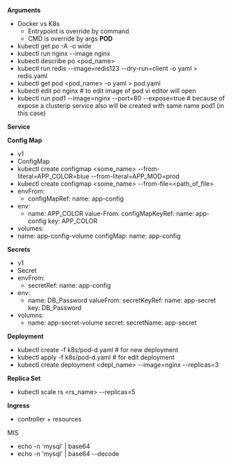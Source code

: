 **Arguments**
- Docker vs K8s
  - Entrypoint is override by command
  - CMD is override by args
**POD**
- kubectl get po -A -o wide
- kubectl run nginx --image nginx
- kubectl describe po <pod_name>
- kubectl run redis --image=redis123 --dry-run=client -o yaml > redis.yaml
- kubectl get pod <pod_name> -o yaml > pod.yaml
- kubectl edit po nginx  # to edit image of pod vi editor will open
- kubectl run pod1 --image=nginx --port=80 --expose=true # because of expose a clusterip service also will be created with same name pod1 (in this case)

**Service**

**Config Map**
- v1
- ConfigMap
- kubectl create configmap <some_name> --from-literal=APP_COLOR=blue --from-literal=APP_MOD=prod
- kubectl create configmap <some_name> --from-file=<path_of_file>
- envFrom:
  - configMapRef:
     name: app-config
- env:
  - name: APP_COLOR
    value-From:
        configMapKeyRef:
            name: app-config
            key: APP_COLOR
- volumes:
- name: app-config-volume
  configMap:
    name: app-config

**Secrets**
- v1
- Secret
- envFrom:
    - secretRef:
        name: app-config
- env:
    - name: DB_Password
      valueFrom:
        secretKeyRef:
            name: app-secret
            key: DB_Password
- volumns:
  - name: app-secret-volume
    secret:
        secretName: app-secret

**Deployment**
- kubectl create -f  k8s/pod-d.yaml # for new deployment
- kubectl apply -f k8s/pod-d.yaml # for edit deployment
- kubectl create deployment <depl_name> --image=nginx --replicas=3

**Replica Set**
- kubectl scale rs <rs_name> --replicas=5

**Ingress**
- controller + resources


MIS
- echo -n 'mysql' | base64
- echo -n 'mysql' | base64 --decode
